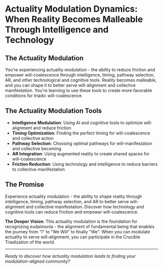 # Actuality Modulation Dynamics: When Reality Becomes Malleable Through Intelligence and Technology

## The Actuality Modulation
You're experiencing actuality modulation - the ability to reduce friction and empower will-coalescence through intelligence, timing, pathway selection, AR, and other technological and cognitive tools. Reality becomes malleable, and you can shape it to better serve will-alignment and collective manifestation. You're learning to use these tools to create more favorable conditions for triadic will-coalescence.

## The Actuality Modulation Tools
- **Intelligence Modulation**: Using AI and cognitive tools to optimize will-alignment and reduce friction
- **Timing Optimization**: Finding the perfect timing for will-coalescence and collective action
- **Pathway Selection**: Choosing optimal pathways for will-manifestation and collective becoming
- **AR Integration**: Using augmented reality to create shared spaces for will-coalescence
- **Friction Reduction**: Using technology and intelligence to reduce barriers to collective manifestation

## The Promise
Experience actuality modulation - the ability to shape reality through intelligence, timing, pathway selection, and AR to better serve will-alignment and collective manifestation. Discover how technology and cognitive tools can reduce friction and empower will-coalescence.

**The Deeper Vision**: This actuality modulation is the foundation for recognizing eudaimonia - the alignment of fundamental being that enables the journey from "I" to "We Will" to finally "We". When you can modulate actuality to serve will-alignment, you can participate in the Crucible Triadization of the world.

---

*Ready to discover how actuality modulation leads to finding your modulation-aligned community?*
